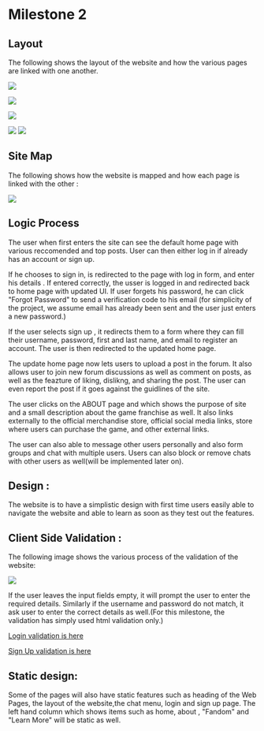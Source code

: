 # Milestone 2

## Layout

The following shows the layout of the website and how the various pages are linked with one another.

![](images/Layout1.png)

![](images/Layout2.png)

![](images/Layout3.png)

![](images/Layout4.png)
![](images/DM.png)

## Site Map

The following shows how the website is mapped and how each page is linked with the other :

![](images/siteMap.png)

## Logic Process

The user when first enters the site can see the default home page with various reccomended and top posts. User can then either log in if already has an account or sign up.

If he chooses to sign in, is redirected to the page with log in form, and enter his details . If entered correctly, the usser is logged in and redirected back to home page with updated UI. If user forgets his password, he can click "Forgot Password" to send a verification code to his email (for simplicity of the project, we assume email has already been sent and the user just enters a new password.)

If the user selects sign up , it redirects them to a form where they can fill their username, password, first and last name, and email to register an account. The user is then redirected to the updated home page.

The update home page now lets users to upload a post in the forum. It also allows user to join new forum discussions as well as comment on posts, as well as the feazture of liking, dislikng, and sharing the post. The user can even report the post if it goes against the guidlines of the site.

The user clicks on the ABOUT page and which shows the purpose of site and a small description about the game franchise as well. It also links externally to the official merchandise store, official social media links, store where users can purchase the game, and other external links.

The user can also able to message other users personally and also form groups and chat with multiple users. Users can also block or remove chats with other users as well(will be implemented later on).

## Design :

The website is to have a simplistic design with first time users easily able to navigate the website and able to learn as soon as they test out the features.

## Client Side Validation :

The following image shows the various process of the validation of the website:

![](images/Validation.png)

If the user leaves the input fields empty, it will prompt the user to enter the required details. Similarly if the username and password do not match, it ask user to enter the correct details as well.(For this milestone, the validation has simply used html validation only.)

[Login validation is here](validation_login.html)

[Sign Up validation is here](validation_sign_up.html)

## Static design:

Some of the pages will also have static features such as heading of the Web Pages, the layout of the website,the chat menu, login and sign up page. The left hand column which shows items such as home, about , "Fandom" and "Learn More" will be static as well.
